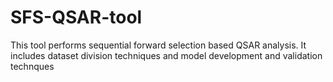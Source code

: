 # SFS-QSAR-tool
This tool performs sequential forward selection based QSAR analysis. It includes dataset division techniques and model development and validation technques
